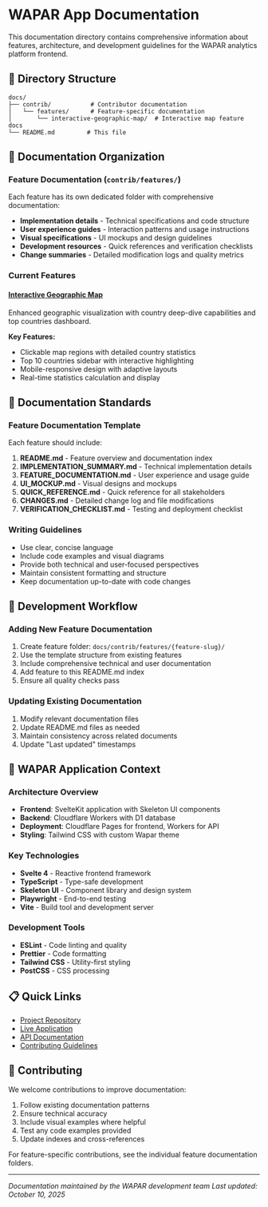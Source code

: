 # WAPAR App Documentation

This documentation directory contains comprehensive information about features, architecture, and development guidelines for the WAPAR analytics platform frontend.

## 📁 Directory Structure

```
docs/
├── contrib/           # Contributor documentation
│   └── features/      # Feature-specific documentation
│       └── interactive-geographic-map/  # Interactive map feature docs
└── README.md         # This file
```

## 🎯 Documentation Organization

### Feature Documentation (`contrib/features/`)

Each feature has its own dedicated folder with comprehensive documentation:

- **Implementation details** - Technical specifications and code structure
- **User experience guides** - Interaction patterns and usage instructions
- **Visual specifications** - UI mockups and design guidelines
- **Development resources** - Quick references and verification checklists
- **Change summaries** - Detailed modification logs and quality metrics

### Current Features

#### [Interactive Geographic Map](./contrib/features/interactive-geographic-map/)

Enhanced geographic visualization with country deep-dive capabilities and top countries dashboard.

**Key Features:**

- Clickable map regions with detailed country statistics
- Top 10 countries sidebar with interactive highlighting
- Mobile-responsive design with adaptive layouts
- Real-time statistics calculation and display

## 📖 Documentation Standards

### Feature Documentation Template

Each feature should include:

1. **README.md** - Feature overview and documentation index
2. **IMPLEMENTATION_SUMMARY.md** - Technical implementation details
3. **FEATURE_DOCUMENTATION.md** - User experience and usage guide
4. **UI_MOCKUP.md** - Visual designs and mockups
5. **QUICK_REFERENCE.md** - Quick reference for all stakeholders
6. **CHANGES.md** - Detailed change log and file modifications
7. **VERIFICATION_CHECKLIST.md** - Testing and deployment checklist

### Writing Guidelines

- Use clear, concise language
- Include code examples and visual diagrams
- Provide both technical and user-focused perspectives
- Maintain consistent formatting and structure
- Keep documentation up-to-date with code changes

## 🔧 Development Workflow

### Adding New Feature Documentation

1. Create feature folder: `docs/contrib/features/{feature-slug}/`
2. Use the template structure from existing features
3. Include comprehensive technical and user documentation
4. Add feature to this README.md index
5. Ensure all quality checks pass

### Updating Existing Documentation

1. Modify relevant documentation files
2. Update README.md files as needed
3. Maintain consistency across related documents
4. Update "Last updated" timestamps

## 🎨 WAPAR Application Context

### Architecture Overview

- **Frontend**: SvelteKit application with Skeleton UI components
- **Backend**: Cloudflare Workers with D1 database
- **Deployment**: Cloudflare Pages for frontend, Workers for API
- **Styling**: Tailwind CSS with custom Wapar theme

### Key Technologies

- **Svelte 4** - Reactive frontend framework
- **TypeScript** - Type-safe development
- **Skeleton UI** - Component library and design system
- **Playwright** - End-to-end testing
- **Vite** - Build tool and development server

### Development Tools

- **ESLint** - Code linting and quality
- **Prettier** - Code formatting
- **Tailwind CSS** - Utility-first styling
- **PostCSS** - CSS processing

## 📋 Quick Links

- [Project Repository](https://github.com/mandarons/wapar)
- [Live Application](https://wapar-dev.pages.dev)
- [API Documentation](../../server/README.md)
- [Contributing Guidelines](../../.github/copilot-instructions.md)

## 🤝 Contributing

We welcome contributions to improve documentation:

1. Follow existing documentation patterns
2. Ensure technical accuracy
3. Include visual examples where helpful
4. Test any code examples provided
5. Update indexes and cross-references

For feature-specific contributions, see the individual feature documentation folders.

---

_Documentation maintained by the WAPAR development team_
_Last updated: October 10, 2025_
